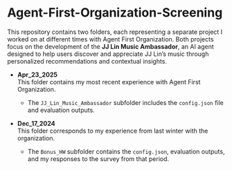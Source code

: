 # Agent-First-Organization-Screening
This repository contains two folders, each representing a separate project I worked on at different times with Agent First Organization. Both projects focus on the development of the **JJ Lin Music Ambassador**, an AI agent designed to help users discover and appreciate JJ Lin’s music through personalized recommendations and contextual insights.

- **Apr_23_2025**  
  This folder contains my most recent experience with Agent First Organization.  
  - The `JJ_Lin_Music_Ambassador` subfolder includes the `config.json` file and evaluation outputs.

- **Dec_17_2024**  
  This folder corresponds to my experience from last winter with the organization.  
  - The `Bonus_HW` subfolder contains the `config.json`, evaluation outputs, and my responses to the survey from that period.
